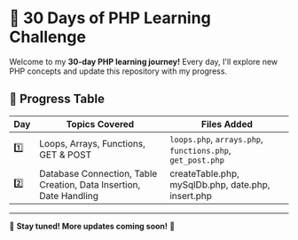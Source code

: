 # 🚀 30 Days of PHP Learning Challenge  

Welcome to my **30-day PHP learning journey!** Every day, I'll explore new PHP concepts and update this repository with my progress.  

## 📅 Progress Table  

| Day  | Topics Covered | Files Added |
|------|---------------|------------|
| 1️⃣  | Loops, Arrays, Functions, GET & POST | `loops.php`, `arrays.php`, `functions.php`, `get_post.php` |
| 2️⃣	| Database Connection, Table Creation, Data Insertion, Date Handling | createTable.php, mySqlDb.php, date.php, insert.php |
---

🔗 **Stay tuned! More updates coming soon!** 🚀  
